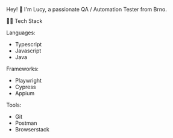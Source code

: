 Hey! 👋 I'm Lucy, a passionate QA / Automation Tester from Brno.

👨‍💻 Tech Stack

Languages:
- Typescript
- Javascript
- Java

Frameworks:
- Playwright
- Cypress
- Appium

Tools:
- Git
- Postman
- Browserstack

